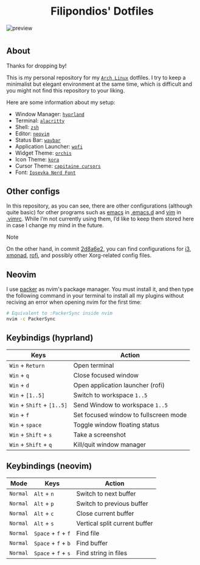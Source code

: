 <div align='center'>
 <!-- Repo Title -->
 <h1>Filipondios' Dotfiles</h1>
</div>

![preview](https://github.com/user-attachments/assets/2ca891d7-d6b3-4478-8682-f85f60ce1bcc)

<h1>
  <a href="#--------"><img alt="" align="right" src="https://img.shields.io/github/stars/filipondios/dotfiles?color=0C0E0F&labelColor=0C0E0F&style=for-the-badge"/></a>
  <a href="#--------"><img alt="" align="left" src="https://badges.pufler.dev/visits/filipondios/dotfiles?style=flat-square&label=&color=0C0E0F&logo=github&logoColor=white&labelColor=0C0E0F"/></a>
</h1>


## About

Thanks for dropping by!

This is my personal repository for my [`Arch Linux`](https://archlinux.org/) dotfiles. I try to keep a minimalist but elegant environment at the same time, which is difficult and you might not find this repository to your liking. 

Here are some information about my setup:

- Window Manager: [`hyprland`](https://github.com/hyprwm/Hyprland)
- Terminal: [`alacritty`](https://github.com/alacritty/alacritty)
- Shell: [`zsh`](https://www.zsh.org/)
- Editor: [`neovim`](https://github.com/neovim/neovim)
- Status Bar: [`waybar`](https://github.com/Alexays/Waybar)
- Application Launcher: [`wofi`](https://github.com/SimplyCEO/wofi)
- Widget Theme: [`orchis`](https://github.com/vinceliuice/Orchis-theme)
- Icon Theme: [`kora`](https://github.com/bikass/kora)
- Cursor Theme: [`capitaine cursors`](https://github.com/keeferrourke/capitaine-cursors)
- Font: [`Iosevka Nerd Font`](https://github.com/ryanoasis/nerd-fonts/tree/master)

## Other configs

In this repository, as you can see, there are other configurations (although quite basic) for other programs such as [emacs](https://github.com/emacs-mirror/emacs) in [.emacs.d](https://github.com/filipondios/dotfiles/tree/main/.emacs.d) and [vim]() in [.vimrc](https://github.com/filipondios/dotfiles/blob/main/.vimrc). While I’m not currently using them, I’d like to keep them stored here in case I change my mind in the future.

> [!NOTE]  
> On the other hand, in commit [2d8a6e2](https://github.com/filipondios/dotfiles/commit/2d8a6e29bd78205b26f317fdcf5b12354a77d543), you can find configurations for [i3](https://github.com/i3/i3), [xmonad](https://github.com/xmonad/xmonad), [rofi](https://github.com/davatorium/rofi), and possibly other Xorg-related config files.

## Neovim 

I use [packer](https://github.com/wbthomason/packer.nvim) as nvim's package manager. You must install it, and then 
type the following command in your terminal to install all my plugins
without reciving an error when opening nvim for the first time:
```bash 
# Equivalent to :PackerSync inside nvim
nvim -c PackerSync
```

## Keybindigs (hyprland)

| Keys                        | Action                                |
|-----------------------------|---------------------------------------|
| `Win` + `Return`            | Open terminal                         |
| `Win` + `q`                 | Close focused window                  |
| `Win` + `d`                 | Open application launcher (rofi)      |
| `Win` + `[1..5]`            | Switch to workspace `1..5`            |
| `Win` + `Shift` + `[1..5]`  | Send Window to workspace `1..5`       |
| `Win` + `f`                 | Set focused window to fullscreen mode |
| `Win` + `space`             | Toggle window floating status         |  
| `Win` + `Shift` + `s`       | Take a screenshot                     |
| `Win` + `Shift` + `q`       | Kill/quit window manager              |

## Keybindings (neovim)

| Mode     | Keys                | Action                        |
| -------- | --------------------|-------------------------------|
| `Normal` | `Alt` + `n`         | Switch to next buffer         |
| `Normal` | `Alt` + `p`         | Switch to previous buffer     |
| `Normal` | `Alt` + `c`         | Close current buffer          |
| `Normal` | `Alt` + `s`         | Vertical split current buffer |
| `Normal` | `Space` + `f` + `f` | Find file                     |
| `Normal` | `Space` + `f` + `b` | Find buffer                   |
| `Normal` | `Space` + `f` + `s` | Find string in files          |
